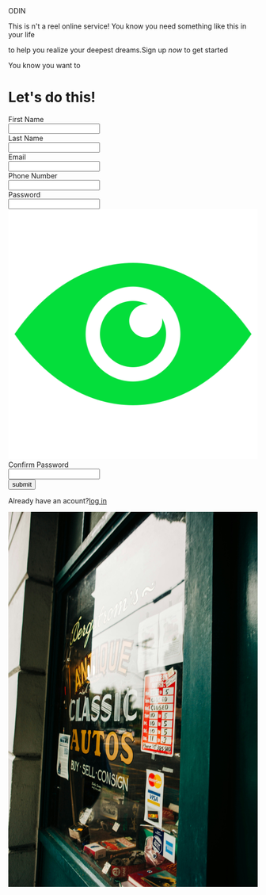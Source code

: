 <!DOCTYPE html>
<html lang="en">
<head>
    <meta charset="UTF-8">
    <meta name="viewport" content="width=device-width, initial-scale=1.0">
    <title>Form</title>
    <link rel="icon" href="form.png" title="image/icon type">
    <link rel="stylesheet" href="sign.css">
</head>
<body>
    
<div class="black">ODIN</div>
<div class="text">
    <p>This is n't a reel online service! You know you need something like this in your life
    <p>to help you realize your deepest dreams.Sign up <span style="font-style: italic;">now</span> to get started</p>
    <p>You know you want to</p></p>
</div>

<div class="formbox">
    <h1>Let's do this!</h1>
    <form method="post">
        <div class="first">
        <label for="username">First Name</label>
        <br>
        <input type="text"id="username" name="username">
        </div>
        <div class="second">
            <label for="Lastname">Last Name</label>
            <br>
            <input type="text"id="Lastname" name="Lastname">
        </div>
        <div class="third">
            <label for="Email">Email</label>
            <br>
            <input type="email"id="Email" name="Email">
        </div>
        <div class="fourth">
            <label for="PhoneNumber">Phone Number</label>
            <br>
            <input type="text"id="PhoneNumber" name="PhoneNumber">
        </div>
        <div class="fifth">
                <label for="Password">Password</label>
                <br>
                <input type="password" id="Password" required name="password">
                <img src="eye.png" class="eye">
        </div>
        <div class="sixth">
            <label for="Confirm">Confirm Password</label>
            <br>
            <input type="password" id="Confirm" required name="Confirm">
        </div>
        <input type="submit" id="submit" value="submit">
      </form>
    <p class="finish">Already have an acount?<a href="file:///C:/Users/ibrahim/Sign-up-Form/sign.html">log in</a></p>

</div>





<img src="lexi-laginess-XYfjIT9c01Q-unsplash.jpg" alt="prices on sign">





<script src="sign.js"></script>
</body>
</html>
